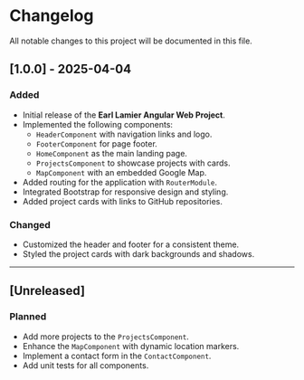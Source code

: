 # Changelog

All notable changes to this project will be documented in this file.

## [1.0.0] - 2025-04-04
### Added
- Initial release of the **Earl Lamier Angular Web Project**.
- Implemented the following components:
  - `HeaderComponent` with navigation links and logo.
  - `FooterComponent` for page footer.
  - `HomeComponent` as the main landing page.
  - `ProjectsComponent` to showcase projects with cards.
  - `MapComponent` with an embedded Google Map.
- Added routing for the application with `RouterModule`.
- Integrated Bootstrap for responsive design and styling.
- Added project cards with links to GitHub repositories.

### Changed
- Customized the header and footer for a consistent theme.
- Styled the project cards with dark backgrounds and shadows.

---

## [Unreleased]
### Planned
- Add more projects to the `ProjectsComponent`.
- Enhance the `MapComponent` with dynamic location markers.
- Implement a contact form in the `ContactComponent`.
- Add unit tests for all components.